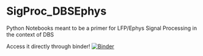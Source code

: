 # SigProc_DBSEphys
Python Notebooks meant to be a primer for LFP/Ephys Signal Processing in the context of DBS

Access it directly through binder!
[![Binder](http://mybinder.org/badge.svg)](http://mybinder.org:/repo/virati/sigproc_dbsephys)
